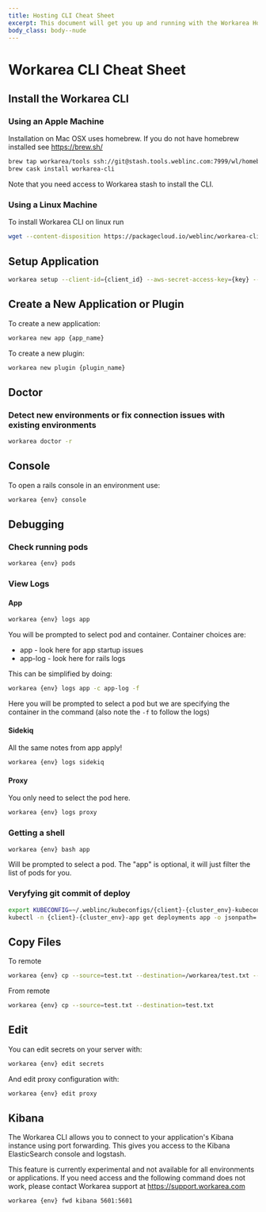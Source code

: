 ```yaml
---
title: Hosting CLI Cheat Sheet
excerpt: This document will get you up and running with the Workarea Hosting CLI.
body_class: body--nude
---
```


# Workarea CLI Cheat Sheet

## Install the Workarea CLI

### Using an Apple Machine

Installation on Mac OSX uses homebrew. If you do not have homebrew installed see <https://brew.sh/>

```bash
brew tap workarea/tools ssh://git@stash.tools.weblinc.com:7999/wl/homebrew-taps.git
brew cask install workarea-cli
```

Note that you need access to Workarea stash to install the CLI.

### Using a Linux Machine

To install Workarea CLI on linux run

```bash
wget --content-disposition https://packagecloud.io/weblinc/workarea-cli/packages/ubuntu/trusty/workarea-cli_2.1.0+20190424223847-1_amd64.deb/download.deb?read_token=632fa363936e9202ef857c752d851b1cc8d8cb4db166e515
```

## Setup Application

```bash
workarea setup --client-id={client_id} --aws-secret-access-key={key} --aws-access-key-id={key}
```

## Create a New Application or Plugin

To create a new application:

```bash
workarea new app {app_name}
```

To create a new plugin:

```bash
workarea new plugin {plugin_name}
```

## Doctor

### Detect new environments or fix connection issues with existing environments

```bash
workarea doctor -r
```

## Console

To open a rails console in an environment use:

```bash
workarea {env} console
```

## Debugging

### Check running pods

```bash
workarea {env} pods
```

### View Logs

#### App

```bash
workarea {env} logs app
```

You will be prompted to select pod and container.
Container choices are:

* app - look here for app startup issues
* app-log - look here for rails logs

This can be simplified by doing:

```bash
workarea {env} logs app -c app-log -f
```

Here you will be prompted to select a pod but we are specifying the container in the command (also note the `-f` to follow the logs)

#### Sidekiq

All the same notes from app apply!

```bash
workarea {env} logs sidekiq
```

#### Proxy

You only need to select the pod here.

```bash
workarea {env} logs proxy
```

### Getting a shell

```bash
workarea {env} bash app
```

Will be prompted to select a pod.  The "app" is optional, it will just filter the list of pods for you.

### Veryfying git commit of deploy

```bash
export KUBECONFIG=~/.weblinc/kubeconfigs/{client}-{cluster_env}-kubeconfig
kubectl -n {client}-{cluster_env}-app get deployments app -o jsonpath='{.spec.template.spec.containers[0].image}'
```

## Copy Files

To remote

```bash
workarea {env} cp --source=test.txt --destination=/workarea/test.txt --copy-to-remote
```

From remote

```bash
workarea {env} cp --source=test.txt --destination=test.txt
```

## Edit

You can edit secrets on your server with:

```bash
workarea {env} edit secrets
```

And edit proxy configuration with:

```bash
workarea {env} edit proxy
```

## Kibana

The Workarea CLI allows you to connect to your application's Kibana instance using port forwarding. This gives you access to the Kibana ElasticSearch console and logstash.

This feature is currently experimental and not available for all environments or applications. If you need access and the following command does not work, please contact Workarea support at <https://support.workarea.com>

```bash
workarea {env} fwd kibana 5601:5601
```
